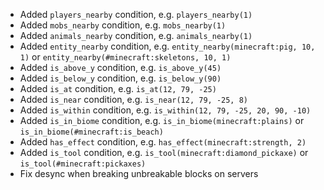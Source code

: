 - Added `players_nearby` condition, e.g. `players_nearby(1)`
- Added `mobs_nearby` condition, e.g. `mobs_nearby(1)`
- Added `animals_nearby` condition, e.g. `animals_nearby(1)`
- Added `entity_nearby` condition, e.g. `entity_nearby(minecraft:pig, 10, 1)` or `entity_nearby(#minecraft:skeletons, 10, 1)`
- Added `is_above_y` condition, e.g. `is_above_y(45)`
- Added `is_below_y` condition, e.g. `is_below_y(90)`
- Added `is_at` condition, e.g. `is_at(12, 79, -25)`
- Added `is_near` condition, e.g. `is_near(12, 79, -25, 8)`
- Added `is_within` condition, e.g. `is_within(12, 79, -25, 20, 90, -10)`
- Added `is_in_biome` condition, e.g. `is_in_biome(minecraft:plains)` or `is_in_biome(#minecraft:is_beach)`
- Added `has_effect` condition, e.g. `has_effect(minecraft:strength, 2)`
- Added `is_tool` condition, e.g. `is_tool(minecraft:diamond_pickaxe)` or `is_tool(#minecraft:pickaxes)`
- Fix desync when breaking unbreakable blocks on servers